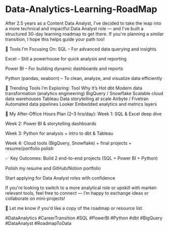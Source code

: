 # Data-Analytics-Learning-RoadMap

After 2.5 years as a Content Data Analyst, I’ve decided to take the leap into a more technical and impactful Data Analyst role — and I’ve built a structured 30-day learning roadmap to get there. If you're planning a similar transition, I hope this helps guide your path too!

🔧 Tools I’m Focusing On:
SQL – For advanced data querying and insights

Excel – Still a powerhouse for quick analysis and reporting

Power BI – For building dynamic dashboards and reports

Python (pandas, seaborn) – To clean, analyze, and visualize data efficiently

🚀 Trending Tools I’m Exploring:
Tool	Why It’s Hot
dbt	Modern data transformation (analytics engineering)
BigQuery / Snowflake	Scalable cloud data warehouses
Tableau	Data storytelling at scale
Airbyte / Fivetran	Automated data pipelines
Looker	Embedded analytics and metrics layers

📅 My After-Office Hours Plan (2–3 hrs/day):
Week 1: SQL & Excel deep dive

Week 2: Power BI & storytelling dashboards

Week 3: Python for analysis + intro to dbt & Tableau

Week 4: Cloud tools (BigQuery, Snowflake) + final projects + resume/portfolio polish

✅ Key Outcomes:
Build 2 end-to-end projects (SQL + Power BI + Python)

Polish my resume and GitHub/Notion portfolio

Start applying for Data Analyst roles with confidence

If you're looking to switch to a more analytical role or upskill with market-relevant tools, feel free to connect — I’m happy to exchange ideas or collaborate on mini-projects!

🔗 Let me know if you'd like a copy of the roadmap or resource list.

#DataAnalytics #CareerTransition #SQL #PowerBI #Python #dbt #BigQuery #DataAnalyst #RoadmapToData
